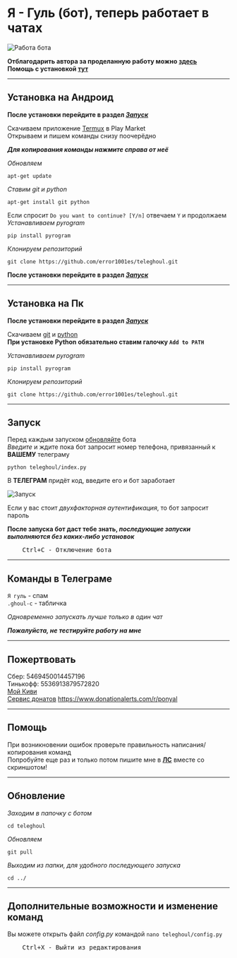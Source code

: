 # Я - Гуль (бот), теперь работает в чатах

![Работа бота](https://github.com/error1001es/teleghoul/blob/main/screenshots/bot_work.png)

**Отблагодарить автора за проделанную работу можно [здесь](#пожертвовать)**<br>
**Помощь с установкой [тут](#помощь)**

___
## Установка на Андроид
**После установки перейдите в раздел [*Запуск*](#Запуск)**<br>

Скачиваем приложение [Termux](https://play.google.com/store/apps/details?id=com.termux) в Play Market<br>
Открываем и пишем команды снизу поочерёдно<br>

***Для копирования команды нажмите справа от неё***

*Обновляем*

	apt-get update
*Ставим git и python*

	apt-get install git python
Если спросит `Do you want to continue? [Y/n]` отвечаем `Y` и продолжаем<br>
*Устанавливаем pyrogram*

	pip install pyrogram
*Клонируем репозиторий*

	git clone https://github.com/error1001es/teleghoul.git
**После установки перейдите в раздел [*Запуск*](#Запуск)**<br>

___
## Установка на Пк
**После установки перейдите в раздел [*Запуск*](#Запуск)**<br>

Скачиваем [git](https://git-scm.com/downloads) и [python](https://www.python.org/downloads/)<br>
**При установке Python обязательно ставим галочку `Add to PATH`**<br>

*Устанавливаем pyrogram*

	pip install pyrogram
*Клонируем репозиторий*

	git clone https://github.com/error1001es/teleghoul.git
___
## Запуск
Перед каждым запуском [обновляйте](#обновление) бота<br>
*Введите* и ждите пока бот запросит номер телефона, привязанный к **ВАШЕМУ** телеграму

	python teleghoul/index.py
	
В **ТЕЛЕГРАМ** придёт код, введите его и бот заработает

![Запуск](https://github.com/error1001es/teleghoul/blob/main/screenshots/startup.png)<br>

Если у вас стоит *двухфакторная аутентификация*, то бот запросит пароль<br>

**После запуска бот даст тебе знать, *последующие запуски выполняются без каких-либо установок***<br>

<pre>
    <kbd>Ctrl</kbd>+<kbd>С</kbd> - Отключение бота
</pre>
___
## Команды в Телеграме
`Я гуль` - спам<br>
`.ghoul-c` - табличка<br>

*Одновременно запускать лучше только в один чат*<br>

***Пожалуйста, не тестируйте работу на мне***<br>

___


## Пожертвовать
Сбер: 5469450014457196<br>
Тинькофф: 5536913879572820<br>
[Мой Киви](https://donate.qiwi.com/payin/4sadly)<br>
[Сервис донатов](https://donate.stream/4sadly)
https://www.donationalerts.com/r/ponyal

___
## Помощь
При возникновении ошибок проверьте правильность написания/копирования команд<br>
Попробуйте еще раз и только потом пишите мне в [**ЛС**](https://t.me/ghoul4s) вместе со скриншотом!

___
## Обновление
*Заходим в папочку с ботом*

	cd teleghoul
	
*Обновляем*	

	git pull
	
*Выходим из папки, для удобного последующего запуска*

	cd ../

___
## Дополнительные возможности и изменение команд
Вы можете открыть файл *config.py* командой `nano teleghoul/config.py`<br>
<pre>
    <kbd>Ctrl</kbd>+<kbd>X</kbd> - Выйти из редактирования
</pre>
